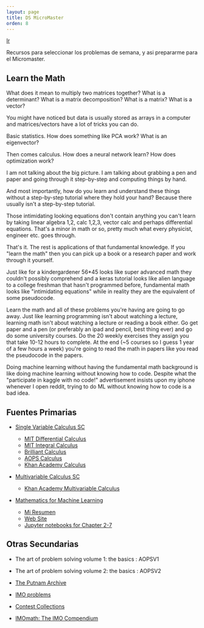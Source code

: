 ```yaml
---
layout: page
title: DS MicroMaster
orden: 8
---
```


[Ir](https://www.edx.org/es/micromasters/mitx-statistics-and-data-science)

<div class="message">
    Recursos para seleccionar los problemas de semana,
    y asi prepararme para el Micromaster.
</div>

## Learn the Math

What does it mean to multiply two matrices together? What is a determinant? What is a matrix decomposition? What is a matrix? What is a vector?

You might have noticed but data is usually stored as arrays in a computer and matrices/vectors have a lot of tricks you can do.

Basic statistics. How does something like PCA work? What is an eigenvector?

Then comes calculus. How does a neural network learn? How does optimization work?

I am not talking about the big picture. I am talking about grabbing a pen and paper and going through it step-by-step and computing things by hand.

And most importantly, how do you learn and understand these things without a step-by-step tutorial where they hold your hand? Because there usually isn't a step-by-step tutorial.

Those intimidating looking equations don't contain anything you can't learn by taking linear algebra 1,2, calc 1,2,3, vector calc and perhaps differential equations. That's a minor in math or so, pretty much what every physicist, engineer etc. goes through.

That's it. The rest is applications of that fundamental knowledge. If you "learn the math" then you can pick up a book or a research paper and work through it yourself.

Just like for a kindergardener 56*45 looks like super advanced math they couldn't possibly comprehend and a keras tutorial looks like alien language to a college freshman that hasn't programmed before, fundamental math looks like "intimidating equations" while in reality they are the equivalent of some pseudocode.

Learn the math and all of these problems you're having are going to go away. Just like learning programming isn't about watching a lecture, learning math isn't about watching a lecture or reading a book either. Go get paper and a pen (or preferably an ipad and pencil, best thing ever) and go do some university courses. Do the 20 weekly exercises they assign you that take 10-12 hours to complete. At the end (~5 courses so I guess 1 year of a few hours a week) you're going to read the math in papers like you read the pseudocode in the papers.

Doing machine learning without having the fundamental math background is like doing machine learning without knowing how to code. Despite what the "participate in kaggle with no code!" advertisement insists upon my iphone whenever I open reddit, trying to do ML without knowing how to code is a bad idea.

## Fuentes Primarias

- [Single Variable Calculus SC](https://ocw.mit.edu/courses/mathematics/18-01sc-single-variable-calculus-fall-2010/)
    - [MIT Differential Calculus](https://openlearninglibrary.mit.edu/courses/course-v1:MITx+18.01.1x+2T2019/course/)
    - [MIT Integral Calculus](https://openlearninglibrary.mit.edu/courses/course-v1:MITx+18.01.2x+3T2019/course/)
    - [Brilliant Calculus](https://brilliant.org/calculus/)
    - [AOPS Calculus](https://artofproblemsolving.com/ebooks/calculus-ebook/c0toc)
    - [Khan Academy Calculus](https://www.khanacademy.org/math/ap-calculus-ab)
    
- [Multivariable Calculus SC](https://ocw.mit.edu/courses/mathematics/18-02sc-multivariable-calculus-fall-2010/)
    - [Khan Academy Multivariable Calculus](https://www.khanacademy.org/math/multivariable-calculus)

- [Mathematics for Machine Learning](https://blog.dbremont.dev/libros/2020/04/02/mathematics-for-machine-learning/)
    - [Mi Resumen](/libros/2020/04/02/mathematics-for-machine-learning/)
    - [Web Site](https://mml-book.github.io/)
    - [Jupyter notebooks for Chapter 2-7](https://github.com/vbartle/MML-Companion)

## Otras Secundarias

- The art of problem solving volume 1: the basics : AOPSV1

- The art of problem solving volume 2: the basics : AOPSV2

- [The Putnam Archive](https://kskedlaya.org/putnam-archive/)

- [IMO problems](https://prase.cz/kalva/imo.html)

- [Contest Collections](https://artofproblemsolving.com/community/c13_contest_collections)

- [IMOmath: The IMO Compendium](https://www.imomath.com/index.php)